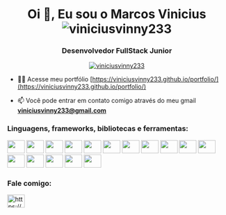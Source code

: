 <h1 align="center">Oi 👋, Eu sou o Marcos Vinicius  <img
    src="https://komarev.com/ghpvc/?username=viniciusvinny233&label=viniciusvinny233&color=cf66ff&style=plastic"
    alt="viniciusvinny233" /></h1>
<h3 align="center">Desenvolvedor FullStack Junior</h3>

<p align="center"> <a href="https://github.com/ryo-ma/github-profile-trophy&theme=dracula"><img
        src="https://github-profile-trophy.vercel.app/?username=viniciusvinny233&theme=dracula" alt="viniciusvinny233" /></a> </p>

- 👨‍💻 Acesse meu portfólio
[https://viniciusvinny233.github.io/portfolio/](https://viniciusvinny233.github.io/portfolio/)

- 📫 Você pode entrar em contato comigo através do meu gmail **viniciusvinny233@gmail.com**



<h3 align="left">Linguagens, frameworks, bibliotecas e ferramentas:</h3>

   <p align="left">
        <img height="30" width="40" src="https://cdn.jsdelivr.net/gh/devicons/devicon/icons/html5/html5-original.svg" />
        <img height="30" width="40" src="https://cdn.jsdelivr.net/gh/devicons/devicon/icons/css3/css3-original.svg" />
        <img height="30" width="40" src="https://cdn.jsdelivr.net/gh/devicons/devicon/icons/javascript/javascript-original.svg" />
        <img height="30" width="40" src="https://cdn.jsdelivr.net/gh/devicons/devicon/icons/bootstrap/bootstrap-original.svg" />
        <img height="30" width="40" src="https://cdn.jsdelivr.net/gh/devicons/devicon/icons/sass/sass-original.svg" />
        <img height="30" width="40" src="https://cdn.jsdelivr.net/gh/devicons/devicon/icons/jquery/jquery-original.svg" />
        <img height="30" width="40" src="https://cdn.jsdelivr.net/gh/devicons/devicon/icons/react/react-original.svg" /> 
        <img height="30" width="40" src="https://cdn.jsdelivr.net/gh/devicons/devicon/icons/nodejs/nodejs-original.svg" />  
        <img height="30" width="40" src="https://cdn.jsdelivr.net/gh/devicons/devicon/icons/mysql/mysql-original.svg" />
        <img height="30" width="40" src="https://cdn.jsdelivr.net/gh/devicons/devicon/icons/dart/dart-original.svg" />
        <img height="30" width="40" src="https://cdn.jsdelivr.net/gh/devicons/devicon/icons/flutter/flutter-original.svg" />
        <img height="30" width="40" src="https://cdn.jsdelivr.net/gh/devicons/devicon/icons/azure/azure-original.svg" />
        <img height="30" width="40" src="https://cdn.jsdelivr.net/gh/devicons/devicon/icons/git/git-original.svg" />
        <img height="30" width="40" src="https://cdn.jsdelivr.net/gh/devicons/devicon/icons/jira/jira-original.svg" />
        <img height="30" width="40" src="https://cdn.jsdelivr.net/gh/devicons/devicon/icons/photoshop/photoshop-plain.svg" />
        <img height="30" width="40" src="https://cdn.jsdelivr.net/gh/devicons/devicon/icons/figma/figma-original.svg" />  
    </p>

<h3 align="left">Fale comigo:</h3>

   <p align="left">           
        <a href="https://www.linkedin.com/in/marcos-vinicius-240436144/" target="blank"><img align="center" src="https://cdn.jsdelivr.net/gh/devicons/devicon/icons/linkedin/linkedin-original.svg" alt="https://www.linkedin.com/in/marcos-vinicius-240436144/" height="30" width="40" /></a>            
    </p>
